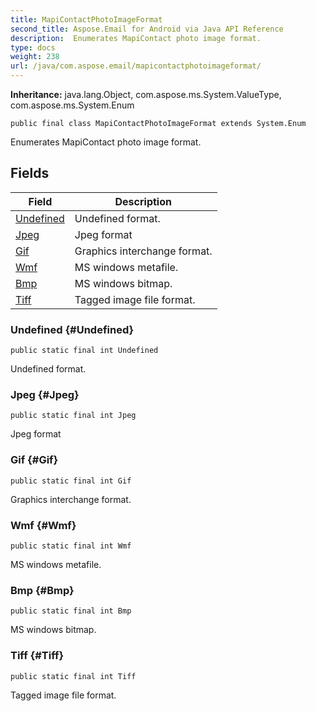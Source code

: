 ```yaml
---
title: MapiContactPhotoImageFormat
second_title: Aspose.Email for Android via Java API Reference
description:  Enumerates MapiContact photo image format.
type: docs
weight: 238
url: /java/com.aspose.email/mapicontactphotoimageformat/
---
```

**Inheritance:**
java.lang.Object, com.aspose.ms.System.ValueType, com.aspose.ms.System.Enum
```
public final class MapiContactPhotoImageFormat extends System.Enum
```

Enumerates MapiContact photo image format.
## Fields

| Field | Description |
| --- | --- |
| [Undefined](#Undefined) | Undefined format. |
| [Jpeg](#Jpeg) | Jpeg format |
| [Gif](#Gif) | Graphics interchange format. |
| [Wmf](#Wmf) | MS windows metafile. |
| [Bmp](#Bmp) | MS windows bitmap. |
| [Tiff](#Tiff) | Tagged image file format. |
### Undefined {#Undefined}
```
public static final int Undefined
```


Undefined format.

### Jpeg {#Jpeg}
```
public static final int Jpeg
```


Jpeg format

### Gif {#Gif}
```
public static final int Gif
```


Graphics interchange format.

### Wmf {#Wmf}
```
public static final int Wmf
```


MS windows metafile.

### Bmp {#Bmp}
```
public static final int Bmp
```


MS windows bitmap.

### Tiff {#Tiff}
```
public static final int Tiff
```


Tagged image file format.


